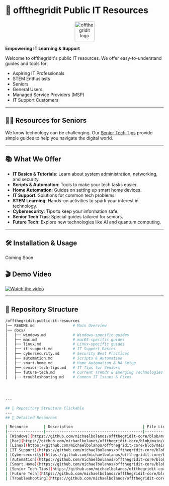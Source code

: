 # 🌟 offthegridit Public IT Resources

<p align="center">
  <img src="https://offthegridit.com/wp-content/uploads/2024/05/offthergridit-logo-tree1.jpg" alt="offthegridit logo" width="63">
</p>

**Empowering IT Learning & Support**

Welcome to offthegridit's public IT resources. We offer easy-to-understand guides and tools for:

- Aspiring IT Professionals
- STEM Enthusiasts
- Seniors
- General Users
- Managed Service Providers (MSP)
- IT Support Customers

---

## 👵👴 Resources for Seniors

We know technology can be challenging. Our [Senior Tech Tips](https://github.com/michaelbolanos/offthegridit-core/blob/main/docs/senior-tech-tips.md) provide simple guides to help you navigate the digital world.

---

## 📚 What We Offer

- **IT Basics & Tutorials**: Learn about system administration, networking, and security.
- **Scripts & Automation**: Tools to make your tech tasks easier.
- **Home Automation**: Guides on setting up smart home devices.
- **IT Support**: Solutions for common tech problems.
- **STEM Learning**: Hands-on activities to spark your interest in technology.
- **Cybersecurity**: Tips to keep your information safe.
- **Senior Tech Tips**: Special guides tailored for seniors.
- **Future Tech**: Explore new technologies like AI and quantum computing.

---

## 🛠 Installation & Usage
Coming Soon

## 🎬 Demo Video
[![Watch the video](https://img.youtube.com/vi/reAXSyYBFM4/maxresdefault.jpg)](https://www.youtube.com/watch?v=reAXSyYBFM4)

---

## 📂 Repository Structure
```bash
/offthegridit-public-it-resources
│── README.md                 # Main Overview
│── docs/
│   ├── windows.md            # Windows-specific guides
│   ├── mac.md                # macOS-specific guides
│   ├── linux.md              # Linux-specific guides
│   ├── it-support.md         # IT Support Basics
│   ├── cybersecurity.md      # Security Best Practices
│   ├── automation.md         # Scripts & Automation
│   ├── smart-home.md         # Home Automation & HA Setup
│   ├── senior-tech-tips.md   # IT Tips for Seniors
│   ├── future-tech.md        # Current Trends & Emerging Technologies
│   ├── troubleshooting.md    # Common IT Issues & Fixes




---

## 📂 Repository Structure Clickable
---
## 📄 Detailed Resources

| Resource       | Description                               | File Link                                                                                                                |
|----------------|-------------------------------------------|--------------------------------------------------------------------------------------------------------------------------|
| [Windows](https://github.com/michaelbolanos/offthegridit-core/blob/main/docs/windows.md)             | Windows-specific guides                       | [windows.md](https://github.com/michaelbolanos/offthegridit-core/blob/main/docs/windows.md)             |
| [Mac](https://github.com/michaelbolanos/offthegridit-core/blob/main/docs/mac.md)                   | macOS-specific guides                         | [mac.md](https://github.com/michaelbolanos/offthegridit-core/blob/main/docs/mac.md)                   |
| [Linux](https://github.com/michaelbolanos/offthegridit-core/blob/main/docs/linux.md)                 | Linux-specific guides                         | [linux.md](https://github.com/michaelbolanos/offthegridit-core/blob/main/docs/linux.md)                 |
| [IT Support](https://github.com/michaelbolanos/offthegridit-core/blob/main/docs/it-support.md)           | IT Support Basics                             | [it-support.md](https://github.com/michaelbolanos/offthegridit-core/blob/main/docs/it-support.md)           |
| [Cybersecurity](https://github.com/michaelbolanos/offthegridit-core/blob/main/docs/cybersecurity.md)        | Security Best Practices                       | [cybersecurity.md](https://github.com/michaelbolanos/offthegridit-core/blob/main/docs/cybersecurity.md)        |
| [Automation](https://github.com/michaelbolanos/offthegridit-core/blob/main/docs/automation.md)           | Scripts & Automation                          | [automation.md](https://github.com/michaelbolanos/offthegridit-core/blob/main/docs/automation.md)           |
| [Smart Home](https://github.com/michaelbolanos/offthegridit-core/blob/main/docs/smart-home.md)           | Home Automation & HA Setup                    | [smart-home.md](https://github.com/michaelbolanos/offthegridit-core/blob/main/docs/smart-home.md)           |
| [Senior Tech Tips](https://github.com/michaelbolanos/offthegridit-core/blob/main/docs/senior-tech-tips.md) | IT Tips for Seniors                           | [senior-tech-tips.md](https://github.com/michaelbolanos/offthegridit-core/blob/main/docs/senior-tech-tips.md) |
| [Future Tech](https://github.com/michaelbolanos/offthegridit-core/blob/main/docs/future-tech.md)        | Current Trends & Emerging Technologies        | [future-tech.md](https://github.com/michaelbolanos/offthegridit-core/blob/main/docs/future-tech.md)        |
| [Troubleshooting](https://github.com/michaelbolanos/offthegridit-core/blob/main/docs/troubleshooting.md)     | Common IT Issues & Fixes                      | [troubleshooting.md](https://github.com/michaelbolanos/offthegridit-core/blob/main/docs/troubleshooting.md)     |
